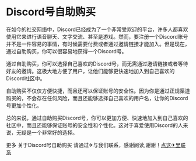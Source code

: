 # Discord号自助购买

在如今的社交网络中，Discord已经成为了一个非常受欢迎的平台，许多人都喜欢使用它来进行语音聊天、文字交流、甚至是游戏。然而，要注册一个Discord账号并不是一件容易的事情，有时候需要付费或者通过邀请链接才能加入。但是现在，通过自助购买，你可以很容易地获得一个Discord号。

通过自助购买，你可以选择自己喜欢的Discord号，而无需通过邀请链接或者等待好友的邀请。这极大地方便了用户，让他们能够更快速地加入到自己喜欢的Discord社区中。

自助购买不仅仅方便快捷，而且还可以保证账号的安全性。因为你是通过正规渠道购买的，不会存在任何风险，而且还能够选择自己喜欢的用户名，让你的Discord号更加个性化。

总的来说，通过自助购买Discord号，你可以更加方便、快速地加入到自己喜欢的社区中，而且还能够保证账号的安全性和个性化。这对于喜爱使用Discord的人来说，无疑是一个非常好的选择。

更多 关于Discord号自助购买 请通过✈与我们联系，感谢阅读,谢谢！[点这✈里联系](https://ads.k02.cc)